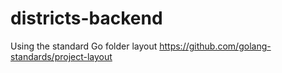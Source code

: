# districts-backend

Using the standard Go folder layout https://github.com/golang-standards/project-layout